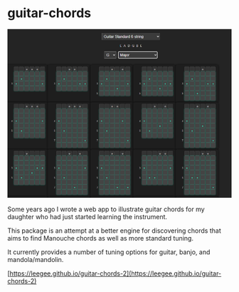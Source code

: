 # guitar-chords

![./screenshot.png](./screenshot.png)

Some years ago I wrote a web app to illustrate  guitar chords for my daughter who had 
just started learning the instrument.

This package is an attempt at a better engine for discovering chords that aims to 
find Manouche chords as well as more standard tuning.

It currently provides a number of tuning options for guitar, banjo, and mandola/mandolin.

[https://leegee.github.io/guitar-chords-2](https://leegee.github.io/guitar-chords-2)

